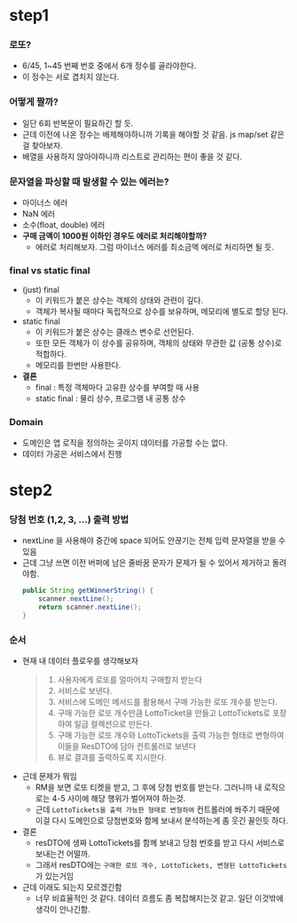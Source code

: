 # step1

### 로또?
- 6/45, 1~45 번째 번호 중에서 6개 정수를 골라야한다.
- 이 정수는 서로 겹치지 않는다.

### 어떻게 짤까?
- 일단 6회 반복문이 필요하긴 할 듯.
- 근데 이전에 나온 정수는 배제해야하니까 기록을 해야할 것 같음. js map/set 같은걸 찾아보자.
- 배열을 사용하지 않아야하니까 리스트로 관리하는 편이 좋을 것 같다.

### 문자열을 파싱할 때 발생할 수 있는 에러는?
- 마이너스 에러
- NaN 에러
- 소수(float, double) 에러
- **구매 금액이 1000원 이하인 경우도 에러로 처리해야할까?**
  - 에러로 처리해보자. 그럼 마이너스 에러를 최소금액 에러로 처리하면 될 듯.

### final vs static final

- (just) final
  - 이 키워드가 붙은 상수는 객체의 상태와 관련이 깊다.
  - 객체가 복사될 때마다 독립적으로 상수를 보유하며, 메모리에 별도로 할당 된다.
- static final
  - 이 키워드가 붙은 상수는 클래스 변수로 선언된다.
  - 또한 모든 객체가 이 상수를 공유하며, 객체의 상태와 무관한 값 (공통 상수)로 적합하다.
  - 메모리를 한번만 사용한다.
- **결론**
  - final : 특정 객체마다 고유한 상수를 부여할 때 사용
  - static final : 물리 상수, 프로그램 내 공통 상수

### Domain
- 도메인은 앱 로직을 정의하는 곳이지 데이터를 가공할 수는 없다.
- 데이터 가공은 서비스에서 진행

# step2

### 당첨 번호 (1,2, 3, ...) 출력 방법
- nextLine 을 사용해야 중간에 space 되어도 안끊기는 전체 입력 문자열을 받을 수 있음
- 근데 그냥 쓰면 이전 버퍼에 남은 줄바꿈 문자가 문제가 될 수 있어서 제거하고 돌려야함.
  ```java
  public String getWinnerString() {
      scanner.nextLine();
      return scanner.nextLine();
  }
  ```
  
### 순서
- 현재 내 데이터 플로우를 생각해보자
  > 1. 사용자에게 로또를 얼마어치 구매할지 받는다
  > 2. 서비스로 보낸다.
  > 3. 서비스에 도메인 메서드를 활용해서 구매 가능한 로또 개수를 받는다.
  > 4. 구매 가능한 로또 개수만큼 LottoTicket을 만들고 LottoTickets로 포장하여 일급 컬렉션으로 만든다.
  > 5. 구매 가능한 로또 개수와 LottoTickets을 출력 가능한 형태로 변형하여 이들을 ResDTO에 담아 컨트롤러로 보낸다
  > 6. 뷰로 결과를 출력하도록 지시한다.
- 근데 문제가 뭐임
  - RM을 보면 로또 티켓을 받고, 그 후에 당첨 번호를 받는다. 그러니까 내 로직으로는 4-5 사이에 해당 행위가 벌어져야 하는것.
  - 근데 `LottoTickets을 출력 가능한 형태로 변형하여` 컨트롤러에 쏴주기 때문에 이걸 다시 도메인으로 당첨번호와 함께 보내서 분석하는게 좀 웃긴 꼴인듯 하다.
- 결론 
  - resDTO에 생짜 LottoTickets를 함께 보내고 당첨 번호를 받고 다시 서비스로 보내는건 어떨까.
  - 그래서 resDTO에는 `구매한 로또 개수, LottoTickets, 변형된 LottoTickets`가 있는거임
- 근데 이래도 되는지 모르겠긴함
  - 너무 비효율적인 것 같다. 데이터 흐름도 좀 복잡해지는것 같고. 일단 이것밖에 생각이 안나긴함.